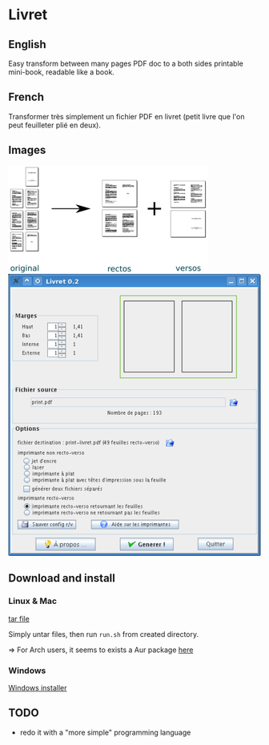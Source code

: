 # Livret

## English

Easy transform between many pages PDF doc to a both sides printable mini-book, readable like a book.

## French

Transformer très simplement un fichier PDF en livret (petit livre que l'on peut feuilleter plié en deux).

## Images

![](livret_schema.png)
![](screenshot.png)

## Download and install

### Linux & Mac

[tar file](https://github.com/brunetton/Livret/releases/download/v0.2/livret-0.2-all_inclusive.tar)

Simply untar files, then run `run.sh` from created directory.

=> For Arch users, it seems to exists a Aur package [here](https://github.com/aur-archive/livret)

### Windows

[Windows installer](https://github.com/brunetton/Livret/releases/download/v0.2/setup-livret0.2.exe)

## TODO

  * redo it with a "more simple" programming language
